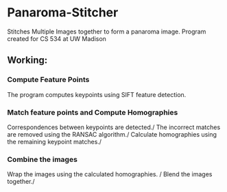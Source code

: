 # Panaroma-Stitcher
Stitches Multiple Images together to form a panaroma image.
Program created for CS 534 at UW Madison
## Working:
### Compute Feature Points
The program computes keypoints using SIFT feature detection.
### Match feature points and Compute Homographies
Correspondences between keypoints are detected./
The incorrect matches are removed using the RANSAC algorithm./
Calculate homographies using the remaining keypoint matches./
### Combine the images
Wrap the images using the calculated homographies. /
Blend the images together./
